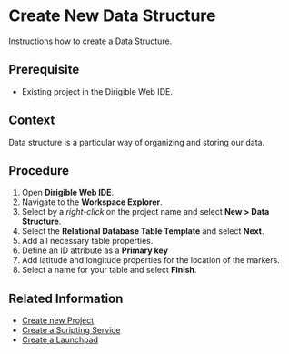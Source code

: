 # Create New Data Structure
Instructions how to create a Data Structure.

## Prerequisite
* Existing project in the Dirigible Web IDE.

## Context
Data structure is a particular way of organizing and storing our data.

## Procedure
1. Open **Dirigible Web IDE**.
2. Navigate to the **Workspace Explorer**.
3. Select by a *right-click* on the project name and select **New > Data Structure**.
4. Select the **Relational Database Table Template** and select **Next**.
5. Add all necessary table properties.
6. Define an ID attribute as a **Primary key**
7. Add latitude and longitude properties for the location of the markers.
8. Select a name for your table and select **Finish**.

## Related Information

* [Create new Project][1]
* [Create a Scripting Service][2]
* [Create a Launchpad][3]

[1]: https://github.com/dirigiblelabs/curriculum/tree/master/SimeonGeorgiev/DocumentationTask/Documentation/CreateProject.md
[2]: https://github.com/dirigiblelabs/curriculum/tree/master/SimeonGeorgiev/DocumentationTask/Documentation/ScriptingService.md
[3]: https://github.com/dirigiblelabs/curriculum/tree/master/SimeonGeorgiev/DocumentationTask/Documentation/CreateLaunchpad.md
